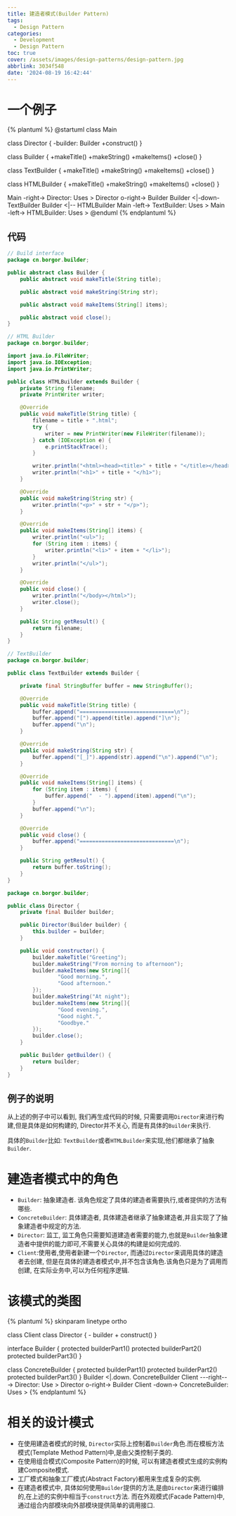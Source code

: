```yaml
---
title: 建造者模式(Builder Pattern)
tags:
  - Design Pattern
categories:
  - Development
  - Design Pattern
toc: true
cover: /assets/images/design-patterns/design-pattern.jpg
abbrlink: 3034f548
date: '2024-08-19 16:42:44'
---
```


# 一个例子

<!-- more -->

{% plantuml %}
@startuml
class Main

class Director {
    -builder: Builder
    +construct()
}

class Builder {
    +makeTitle()
    +makeString()
    +makeItems()
    +close()
}

class TextBuilder {
    +makeTitle()
    +makeString()
    +makeItems()
    +close()
}

class HTMLBuilder {
    +makeTitle()
    +makeString()
    +makeItems()
    +close()
}

Main -right-> Director: Uses >
Director o-right-> Builder
Builder <|-down- TextBuilder
Builder <|-- HTMLBuilder
Main -left-> TextBuilder: Uses >
Main -left-> HTMLBuilder: Uses >
@enduml
{% endplantuml %}

## 代码

```java
// Build interface
package cn.borgor.builder;

public abstract class Builder {
    public abstract void makeTitle(String title);

    public abstract void makeString(String str);

    public abstract void makeItems(String[] items);

    public abstract void close();
}

```

```java
// HTML Builder
package cn.borgor.builder;

import java.io.FileWriter;
import java.io.IOException;
import java.io.PrintWriter;

public class HTMLBuilder extends Builder {
    private String filename;
    private PrintWriter writer;

    @Override
    public void makeTitle(String title) {
        filename = title + ".html";
        try {
            writer = new PrintWriter(new FileWriter(filename));
        } catch (IOException e) {
            e.printStackTrace();
        }

        writer.println("<html><head><title>" + title + "</title></head><body>");
        writer.println("<h1>" + title + "</h1>");
    }

    @Override
    public void makeString(String str) {
        writer.println("<p>" + str + "</p>");
    }

    @Override
    public void makeItems(String[] items) {
        writer.println("<ul>");
        for (String item : items) {
            writer.println("<li>" + item + "</li>");
        }
        writer.println("</ul>");
    }

    @Override
    public void close() {
        writer.println("</body></html>");
        writer.close();
    }

    public String getResult() {
        return filename;
    }
}

```

```java
// TextBuilder
package cn.borgor.builder;

public class TextBuilder extends Builder {

    private final StringBuffer buffer = new StringBuffer();

    @Override
    public void makeTitle(String title) {
        buffer.append("==============================\n");
        buffer.append("[").append(title).append("]\n");
        buffer.append("\n");
    }

    @Override
    public void makeString(String str) {
        buffer.append("[_]").append(str).append("\n").append("\n");
    }

    @Override
    public void makeItems(String[] items) {
        for (String item : items) {
            buffer.append("  - ").append(item).append("\n");
        }
        buffer.append("\n");
    }

    @Override
    public void close() {
        buffer.append("==============================\n");
    }

    public String getResult() {
        return buffer.toString();
    }
}

```

```java
package cn.borgor.builder;

public class Director {
    private final Builder builder;

    public Director(Builder builder) {
        this.builder = builder;
    }

    public void constructor() {
        builder.makeTitle("Greeting");
        builder.makeString("From morning to afternoon");
        builder.makeItems(new String[]{
                "Good morning.",
                "Good afternoon."
        });
        builder.makeString("At night");
        builder.makeItems(new String[]{
                "Good evening.",
                "Good night.",
                "Goodbye."
        });
        builder.close();
    }

    public Builder getBuilder() {
        return builder;
    }
}

```

## 例子的说明

从上述的例子中可以看到, 我们再生成代码的时候, 只需要调用`Director`来进行构建,但是具体是如何构建的, Director并不关心, 而是有具体的`Builder`来执行.

具体的`Builder`比如: `TextBuilder`或者`HTMLBuilder`来实现,他们都继承了抽象`Builder`.

# 建造者模式中的角色

* `Builder`: 抽象建造者. 该角色规定了具体的建造者需要执行,或者提供的方法有哪些.
* `ConcreteBuilder`: 具体建造者, 具体建造者继承了抽象建造者,并且实现了了抽象建造者中规定的方法.
* `Director`: 监工, 监工角色只需要知道建造者需要的能力,也就是`Builder`抽象建造者中提供的能力即可,不需要关心具体的构建是如何完成的.
* `Client`:使用者,使用者新建一个`Director`, 而通过`Director`来调用具体的建造者去创建, 但是在具体的建造者模式中,并不包含该角色.该角色只是为了调用而创建, 在实际业务中,可以为任何程序逻辑.

# 该模式的类图

{% plantuml %}
skinparam linetype ortho

class Client
class Director {
	- builder
	+ construct()
}

interface Builder {
	protected builderPart1()
	protected builderPart2()
	protected builderPart3()
}

class ConcreteBuilder {
	protected builderPart1()
	protected builderPart2()
	protected builderPart3()
}
Builder <|.down.  ConcreteBuilder 
Client ---right---> Director: Use >
Director o-right-> Builder
Client -down-> ConcreteBuilder: Uses >
{% endplantuml %}

# 

# 相关的设计模式

* 在使用建造者模式的时候, `Director`实际上控制着`Builder`角色.而在模板方法模式(Template Method Pattern)中,是由父类控制子类的.
* 在使用组合模式(Composite Pattern)的时候, 可以有建造者模式生成的实例构建Composite模式.
* 工厂模式和抽象工厂模式(Abstract Factory)都用来生成复杂的实例.
* 在建造者模式中, 具体如何使用`Builder`提供的方法,是由`Director`来进行编排的,在上述的实例中相当于`construct`方法. 而在外观模式(Facade Pattern)中, 通过组合内部模块向外部模块提供简单的调用接口.


